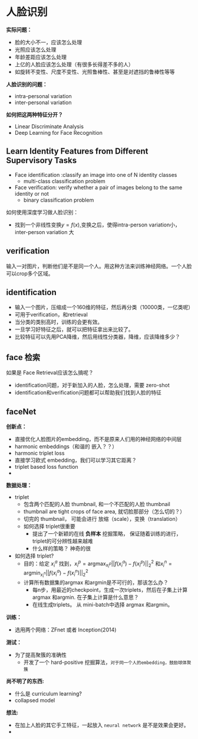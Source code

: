 # 人脸识别



**实际问题：**

* 脸的大小不一，应该怎么处理
* 光照应该怎么处理
* 年龄差距应该怎么处理
* 上亿的人脸应该怎么处理（有很多长得差不多的人）
* 如旋转不变性、尺度不变性、光照鲁棒性、甚至是对遮挡的鲁棒性等等



**人脸识别的问题：**

* intra-personal variation
* inter-personal variation

**如何把这两种特征分开？**



* Linear Discriminate Analysis
* Deep Learning for Face Recognition

## Learn Identity Features from Different Supervisory Tasks

* Face identification :classify an image into one of N identity classes
  * multi-class classification problem
* Face verification: verify whether a pair of images belong to the same identity or not
  * binary classification problem

如何使用深度学习做人脸识别：

* 找到一个非线性变换$y = f(x)$,变换之后，使得intra-person variation小，inter-person variation 大

## verification

输入一对图片，判断他们是不是同一个人。用这种方法来训练神经网络。一个人脸可以crop多个区域。



## identification

* 输入一个图片，压缩成一个160维的特征，然后再分类（10000类，一亿类呢）
* 可用于verification，和retrieval
* 当分类的类别高时，训练的会更有效。
* 一旦学习好特征之后，就可以把特征拿出来比较了。
* 比较特征可以先用PCA降维，然后用线性分类器，降维，应该降维多少？



## face 检索

如果是 Face Retrieval应该怎么搞呢？

*  identification问题，对于新加入的人脸，怎么处理，需要 zero-shot
*  identification和verification问题都可以帮助我们找到人脸的特征



## faceNet

**创新点：**

* 直接优化人脸图片的embedding，而不是原来人们用的神经网络的中间层
* harmonic embeddings（和谐的 嵌入？？）
* harmonic  triplet loss
* 直接学习欧式 embedding，我们可以学习其它距离？
* triplet based loss function
* ​

**数据处理：**

* triplet 
  * 包含两个匹配的人脸 thumbnail, 和一个不匹配的人脸 thumbnail
  * thumbnail are tight crops of face area, 就切脸那部分（怎么切的？）
  * 切完的 thumbnail， 可能会进行  放缩（scale），变换（translation）
  * 如何选择 triplet很重要
    * 提出了一个新颖的在线 **负样本** 挖掘策略， 保证随着训练的进行，triplet的可分辨性越来越难
    * 什么样的策略？ 神奇的很
* 如何选择 triplet?
  * 目的：给定 $x_i^a$ 找到，$x_i^p=\text{argmax}_{x_i^p}||f(x_i^a)-f(x_i^p)||_2^2$  和$x_i^n=\text{argmin}_{x_i^n}||f(x_i^a)-f(x_i^n)||_2^2$
  * 计算所有数据集的$\text{argmax}$ 和$\text{argmin}$是不可行的，那该怎么办？
    * 每n步，用最近的checkpoint，生成一次triplets，然后在子集上计算$\text{argmax}$ 和$\text{argmin}$.   在子集上计算是什么意思？
    * 在线生成triplets。 从 mini-batch中选择 $\text{argmax}$ 和$\text{argmin}$。

**训练：**

* 选用两个网络：ZFnet  或者 Inception(2014)



**测试：**

* 为了提高聚簇的准确性
  * 开发了一个 hard-positive 挖掘算法，`对于同一个人的embedding，鼓励球体聚簇`

**尚不明了的东西:**

* 什么是 curriculum learning?
* collapsed model



**想法:**

* 在加上人脸的其它手工特征，一起放入 `neural network` 是不是效果会更好。
* ​

